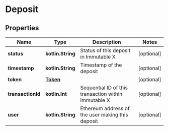 
# Deposit

## Properties
Name | Type | Description | Notes
------------ | ------------- | ------------- | -------------
**status** | **kotlin.String** | Status of this deposit in Immutable X |  [optional]
**timestamp** | **kotlin.String** | Timestamp of the deposit |  [optional]
**token** | [**Token**](Token.md) |  |  [optional]
**transactionId** | **kotlin.Int** | Sequential ID of this transaction within Immutable X |  [optional]
**user** | **kotlin.String** | Ethereum address of the user making this deposit |  [optional]



